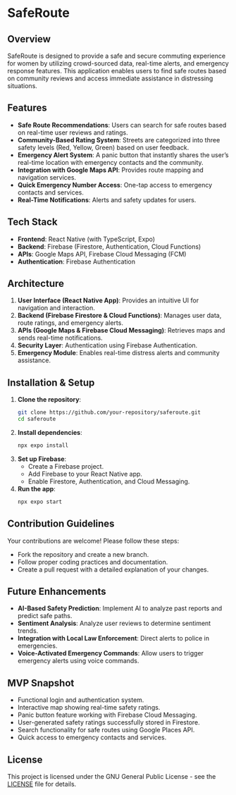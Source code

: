# SafeRoute

## Overview

SafeRoute is designed to provide a safe and secure commuting experience for women by utilizing crowd-sourced data, real-time alerts, and emergency response features. This application enables users to find safe routes based on community reviews and access immediate assistance in distressing situations.

## Features

- **Safe Route Recommendations**: Users can search for safe routes based on real-time user reviews and ratings.
- **Community-Based Rating System**: Streets are categorized into three safety levels (Red, Yellow, Green) based on user feedback.
- **Emergency Alert System**: A panic button that instantly shares the user’s real-time location with emergency contacts and the community.
- **Integration with Google Maps API**: Provides route mapping and navigation services.
- **Quick Emergency Number Access**: One-tap access to emergency contacts and services.
- **Real-Time Notifications**: Alerts and safety updates for users.

## Tech Stack

- **Frontend**: React Native (with TypeScript, Expo) 
- **Backend**: Firebase (Firestore, Authentication, Cloud Functions)
- **APIs**: Google Maps API, Firebase Cloud Messaging (FCM)
- **Authentication**: Firebase Authentication

## Architecture

1. **User Interface (React Native App)**: Provides an intuitive UI for navigation and interaction.
2. **Backend (Firebase Firestore & Cloud Functions)**: Manages user data, route ratings, and emergency alerts.
3. **APIs (Google Maps & Firebase Cloud Messaging)**: Retrieves maps and sends real-time notifications.
4. **Security Layer**: Authentication using Firebase Authentication.
5. **Emergency Module**: Enables real-time distress alerts and community assistance.

## Installation & Setup

1. **Clone the repository**:
   ```bash
   git clone https://github.com/your-repository/saferoute.git
   cd saferoute
   ```
2. **Install dependencies**:
   ```bash
   npx expo install
   ```
3. **Set up Firebase**:
   - Create a Firebase project.
   - Add Firebase to your React Native app.
   - Enable Firestore, Authentication, and Cloud Messaging.
4. **Run the app**:
   ```bash
   npx expo start
   ```

## Contribution Guidelines
Your contributions are welcome! Please follow these steps:

- Fork the repository and create a new branch.
- Follow proper coding practices and documentation.
- Create a pull request with a detailed explanation of your changes.

## Future Enhancements

- **AI-Based Safety Prediction**: Implement AI to analyze past reports and predict safe paths.
- **Sentiment Analysis**: Analyze user reviews to determine sentiment trends.
- **Integration with Local Law Enforcement**: Direct alerts to police in emergencies.
- **Voice-Activated Emergency Commands**: Allow users to trigger emergency alerts using voice commands.

## MVP Snapshot

- Functional login and authentication system.
- Interactive map showing real-time safety ratings.
- Panic button feature working with Firebase Cloud Messaging.
- User-generated safety ratings successfully stored in Firestore.
- Search functionality for safe routes using Google Places API.
- Quick access to emergency contacts and services.


## License

This project is licensed under the GNU General Public License - see the [LICENSE](LICENSE) file for details.
